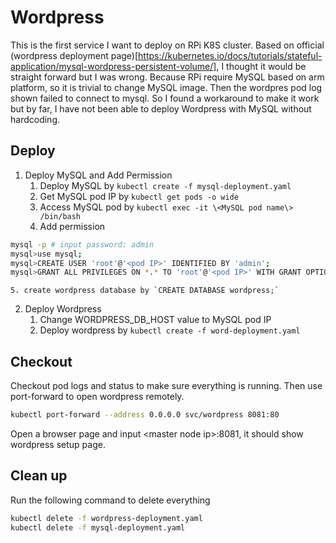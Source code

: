 # Wordpress

This is the first service I want to deploy on RPi K8S cluster. Based on official (wordpress deployment page)[https://kubernetes.io/docs/tutorials/stateful-application/mysql-wordpress-persistent-volume/], I thought it would be straight forward but I was wrong. Because RPi require MySQL based on arm platform, so it is trivial to change MySQL image. Then the wordpres pod log shown failed to connect to mysql. So I found a workaround to make it work but by far, I have not been able to deploy Wordpress with MySQL without hardcoding.    

## Deploy

1. Deploy MySQL and Add Permission
	1. Deploy MySQL by `kubectl create -f mysql-deployment.yaml`
	2. Get MySQL pod IP by `kubectl get pods -o wide` 
	3. Access MySQL pod by `kubectl exec -it \<MySQL pod name\> /bin/bash`
	4. Add permission
```bash
mysql -p # input password: admin
mysql>use mysql;
mysql>CREATE USER 'root'@'<pod IP>' IDENTIFIED BY 'admin';
mysql>GRANT ALL PRIVILEGES ON *.* TO 'root'@'<pod IP>' WITH GRANT OPTION;
```
	5. create wordpress database by `CREATE DATABASE wordpress;`
2. Deploy Wordpress
	1. Change WORDPRESS\_DB\_HOST value to MySQL pod IP
	2. Deploy wordpress by `kubectl create -f word-deployment.yaml`

## Checkout

Checkout pod logs and status to make sure everything is running. Then use port-forward to open wordpress remotely. 

```bash
kubectl port-forward --address 0.0.0.0 svc/wordpress 8081:80
```

Open a browser page and input \<master node ip\>:8081, it should show wordpress setup page. 

## Clean up

Run the following command to delete everything

```bash
kubectl delete -f wordpress-deployment.yaml
kubectl delete -f mysql-deployment.yaml
```
